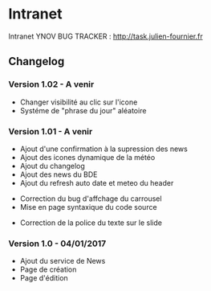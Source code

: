# Intranet

Intranet YNOV
BUG TRACKER : http://task.julien-fournier.fr

## Changelog

### Version 1.02 - A venir
+ Changer visibilité au clic sur l'icone
+ Systéme de "phrase du jour" aléatoire
### Version 1.01 - A venir
+ Ajout d'une confirmation à la supression des news
+ Ajout des icones dynamique de la météo
+ Ajout du changelog
+ Ajout des news du BDE
+ Ajout du refresh auto date et meteo du header
* Correction du bug d'affchage du carrousel
* Mise en page syntaxique du code source
- Correction de la police du texte sur le slide
### Version 1.0 - 04/01/2017
+ Ajout du service de News
+ Page de création
+ Page d'édition